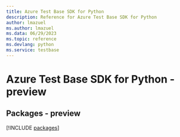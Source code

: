 ```yaml
---
title: Azure Test Base SDK for Python
description: Reference for Azure Test Base SDK for Python
author: lmazuel
ms.author: lmazuel
ms.data: 06/29/2023
ms.topic: reference
ms.devlang: python
ms.service: testbase
---
```

# Azure Test Base SDK for Python - preview
## Packages - preview
[!INCLUDE [packages](test-base-index.md)]